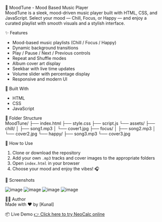 🎵 MoodTune - Mood Based Music Player  
MoodTune is a sleek, mood-driven music player built with HTML, CSS, and JavaScript. Select your mood — Chill, Focus, or Happy — and enjoy a curated playlist with smooth visuals and a stylish interface.

✨ Features  
- Mood-based music playlists (Chill / Focus / Happy)  
- Dynamic background transitions  
- Play / Pause / Next / Previous controls  
- Repeat and Shuffle modes  
- Album cover art display  
- Seekbar with live time updates  
- Volume slider with percentage display  
- Responsive and modern UI  

🚀 Built With  
- HTML  
- CSS  
- JavaScript  

📁 Folder Structure  
MoodTune/
├── index.html
├── style.css
├── script.js
└── assets/
├── chill/
│ ├── song1.mp3
│ └── cover1.jpg
├── focus/
│ ├── song2.mp3
│ └── cover2.jpg
└── happy/
├── song3.mp3
└── cover3.jpg

🧠 How to Use  
1. Clone or download the repository  
2. Add your own `.mp3` tracks and cover images to the appropriate folders  
3. Open `index.html` in your browser  
4. Choose your mood and enjoy the vibes! 🎧

📸 Screenshots  

![image](https://github.com/user-attachments/assets/396d32ca-425d-4a5d-a3b4-9f614fa12b3a)
![image](https://github.com/user-attachments/assets/3240a46d-dd6e-41a0-b7e8-98f834352685)
![image](https://github.com/user-attachments/assets/dca966a1-3139-4dde-a671-f66870669748)
![image](https://github.com/user-attachments/assets/fdcd2295-d3c2-4e5e-9207-59c477f70e01)

👨‍💻 Author  
Made with ❤️ by [Kunal]

📦 Live Demo
[👉 Click here to try NeoCalc online](https://hustler-kunal.github.io/CodeAlpha_Project_MoodTune---Mood-Based-Music-Player/)
